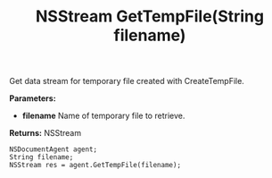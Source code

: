 ﻿---
uid: crmscript_ref_NSDocumentAgent_GetTempFile
title: NSStream GetTempFile(String filename)
intellisense: NSDocumentAgent.GetTempFile
keywords: NSDocumentAgent, GetTempFile
so.topic: reference
---

Get data stream for temporary file created with CreateTempFile.

**Parameters:**
 - **filename** Name of temporary file to retrieve.

**Returns:** NSStream

```crmscript
NSDocumentAgent agent;
String filename;
NSStream res = agent.GetTempFile(filename);
```

